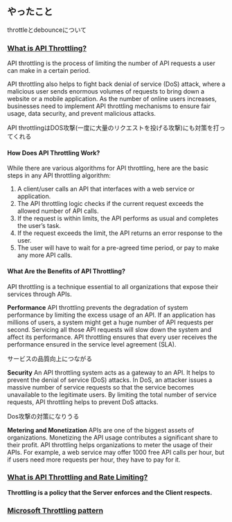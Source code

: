 ## やったこと

throttleとdebounceについて

### [What is API Throttling?](https://www.tibco.com/reference-center/what-is-api-throttling#:~:text=API%20throttling%20is%20the%20process,click%20triggers%20an%20API%20call.)  

API throttling is the process of limiting the number of API requests a user can make in a certain period.   

API throttling also helps to fight back denial of service (DoS) attack, where a malicious user sends enormous volumes of requests to bring down a website or a mobile application. As the number of online users increases, businesses need to implement API throttling mechanisms to ensure fair usage, data security, and prevent malicious attacks.

API throttlingはDOS攻撃(一度に大量のリクエストを投げる攻撃)にも対策を打ってくれる

#### How Does API Throttling Work?
While there are various algorithms for API throttling, here are the basic steps in any API throttling algorithm:

1. A client/user calls an API that interfaces with a web service or application.
2. The API throttling logic checks if the current request exceeds the allowed number of API calls.
3. If the request is within limits, the API performs as usual and completes the user’s task.
4. If the request exceeds the limit, the API returns an error response to the user.
5. The user will have to wait for a pre-agreed time period, or pay to make any more API calls.

#### What Are the Benefits of API Throttling?
API throttling is a technique essential to all organizations that expose their services through APIs.

**Performance**
API throttling prevents the degradation of system performance by limiting the excess usage of an API. If an application has millions of users, a system might get a huge number of API requests per second. Servicing all those API requests will slow down the system and affect its performance. API throttling ensures that every user receives the performance ensured in the service level agreement (SLA).

サービスの品質向上につながる  

**Security**
An API throttling system acts as a gateway to an API. It helps to prevent the denial of service (DoS) attacks. In DoS, an attacker issues a massive number of service requests so that the service becomes unavailable to the legitimate users. By limiting the total number of service requests, API throttling helps to prevent DoS attacks.

Dos攻撃の対策になりうる

**Metering and Monetization**
APIs are one of the biggest assets of organizations. Monetizing the API usage contributes a significant share to their profit. API throttling helps organizations to meter the usage of their APIs. For example, a web service may offer 1000 free API calls per hour, but if users need more requests per hour, they have to pay for it.


### [What is API Throttling and Rate Limiting?](https://beabetterdev.com/2020/12/12/what-is-api-throttling-and-rate-limiting/)

**Throttling is a policy that the Server enforces and the Client respects.**  

### [Microsoft Throttling pattern](https://docs.microsoft.com/en-us/azure/architecture/patterns/throttling)  





